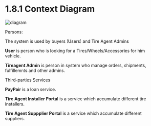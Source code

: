 # 1.8.1 Context Diagram

![diagram](https://www.plantuml.com/plantuml/svg/0/ZPHDRzim38Rl_XLSBcsnBhhij5E3D5isf8sHE2XwCXIPQGJ8agQF3FxtezmqTk04wC60JF5zHBuYzE03To7MAliYjL2nGjY7OFqFnXp_DtwJOH-tqQCJHWVKOInCpNZb9DS75Mraq-_VSiLrs3mjcE81VQ1GEQLiBZMwiKtiR35vNMwAykLtCIyNir-pvyVRkopBqNcZRtsqLg5qfJKkS5Mcu-vXjAQmLH8TR2WmwaTkFCnggqo3EBgxXk5LBJMf2kcGlr7jC2HsUqDU-DYxG9gaoES1nuwwvC7vDp2bmdGWTNOohoCSKs6IVf9m5RSD60qhBfLlINi4t_Y0DGG3dYk4fFO4x7YjHTJ_qQ8pa_Csz0as5oBMCTqrVF3EJx6yiLocXdFUvBGQGE4hh92BC8JlfAw0M-kCfHcZ8nJgYhmYMrQe1fRs3VhPIkdRnWQIMvwzx16LPnCXq7lZP6l7EUTujttG4zUqXAMhtZjBWYl3DJHqZigsWtQSqtJJro3lFGmP4meqx1658Z-xEiuhloJCdJd82ZsGVrKKmRUpaD8Qa7fdajz_rijdDY-AVDslge_fUt4YcbG5gr390xg6OH3Z--lC7gARXXN-ZVG-mCuuK8RhYyfJUh-AnQNix8568xqk_m40)

Persons:

The system is used by buyers (Users) and Tire Agent Admins 

**User** is person who is looking for a Tires/Wheels/Accessories for him vehicle.

**Tireagent Admin** is person in system who manage orders, shipments, fulfillemnts and other admins.

Third-parties Services

**PayPair** is a loan service.

**Tire Agent Installer Portal** is a service which accumulate different tire installers.

**Tire Agent Suppplier Portal** is a service which accumulate different suppliers.
